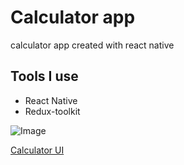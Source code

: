 # Calculator app

calculator app created with react native

## Tools I use

- React Native
- Redux-toolkit

![Image](https://mir-s3-cdn-cf.behance.net/project_modules/fs/b5f717112179803.600ff7f60aefc.png)

[Calculator UI](https://www.behance.net/gallery/112179803/Calculator-UI-Design/modules/641446993)
